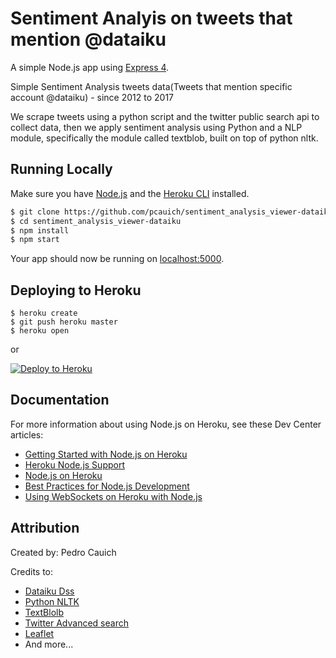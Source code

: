 # Sentiment Analyis on tweets that mention @dataiku

A simple Node.js app using [Express 4](http://expressjs.com/).

Simple Sentiment Analysis tweets data(Tweets that mention specific account @dataiku) - since 2012 to 2017

We scrape tweets using a python script and the twitter public search api to collect data, then we apply sentiment analysis using Python and a NLP module, specifically the module called textblob, built on top of python nltk.


## Running Locally

Make sure you have [Node.js](http://nodejs.org/) and the [Heroku CLI](https://cli.heroku.com/) installed.

```sh
$ git clone https://github.com/pcauich/sentiment_analysis_viewer-dataiku.git # or clone your own fork
$ cd sentiment_analysis_viewer-dataiku
$ npm install
$ npm start
```

Your app should now be running on [localhost:5000](http://localhost:5000/).

## Deploying to Heroku

```
$ heroku create
$ git push heroku master
$ heroku open
```
or

[![Deploy to Heroku](https://www.herokucdn.com/deploy/button.png)](https://heroku.com/deploy)

## Documentation

For more information about using Node.js on Heroku, see these Dev Center articles:

- [Getting Started with Node.js on Heroku](https://devcenter.heroku.com/articles/getting-started-with-nodejs)
- [Heroku Node.js Support](https://devcenter.heroku.com/articles/nodejs-support)
- [Node.js on Heroku](https://devcenter.heroku.com/categories/nodejs)
- [Best Practices for Node.js Development](https://devcenter.heroku.com/articles/node-best-practices)
- [Using WebSockets on Heroku with Node.js](https://devcenter.heroku.com/articles/node-websockets)

## Attribution
Created by: Pedro Cauich

Credits to: 
- [Dataiku Dss](https://www.dataiku.com/)
- [Python NLTK](http://www.nltk.org/)
- [TextBlolb](https://textblob.readthedocs.io/en/dev/)
- [Twitter Advanced search](https://twitter.com/search-advanced)
- [Leaflet](http://leafletjs.com/)
- And more...